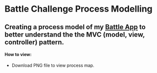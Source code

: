 # Battle Challenge Process Modelling

## Creating a process model of my [Battle App](https://github.com/SarahM55/battle.git) to better understand the the MVC (model, view, controller) pattern.

#### How to view:
- Download PNG file to view process map.
